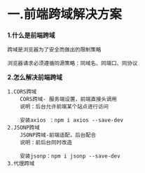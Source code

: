 # 一.前端跨域解决方案
 **1.什么是前端跨域**

    跨域是浏览器为了安全而做出的限制策略

    浏览器请求必须遵循同源策略：同域名、同端口、同协议

**2.怎么解决前端跨域**

    1.CORS跨域
        CORS跨域- 服务端设置，前端直接头调用
        说明：后台允许前端某个站点进行访问

        安装axios ：npm i axios --save-dev
    2.JSONP跨域
        JSONP跨域-前端适配，后台配合
        说明：前后台同时改造

        安装jsonp：npm i jsonp --save-dev
    3.代理跨域

    